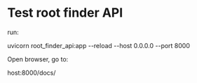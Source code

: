 # Test root finder API

run:

uvicorn root_finder_api:app --reload --host 0.0.0.0 --port 8000



Open browser, go to:

host:8000/docs/